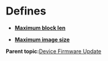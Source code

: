 # Defines

-   **[Maximum block len](GUID-A97A3D7F-DBAD-42AA-8A4E-655862668781.md)**  

-   **[Maximum image size](GUID-7FC973F4-BA55-4004-99B9-01546388C1E5.md)**  


**Parent topic:**[Device Firmware Update](GUID-17C45D3A-4EF4-4A95-A26B-537316951787.md)

